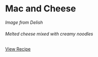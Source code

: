Mac and Cheese
===

<div class="text-center">
<i>Image from Delish</i>
</div>

###### Melted cheese mixed with creamy noodles
<div class="text-center">
<a target="_blank" href="https://www.delish.com/cooking/recipe-ideas/a50962/3-cheese-mac-recipe/" class="btn btn-primary">View Recipe</a>
</div><br>